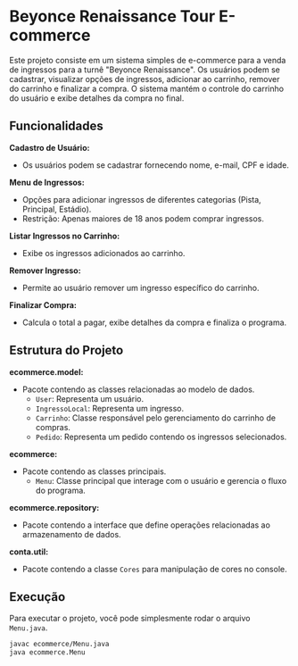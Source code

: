 # Beyonce Renaissance Tour E-commerce

Este projeto consiste em um sistema simples de e-commerce para a venda de ingressos para a turnê "Beyonce Renaissance". Os usuários podem se cadastrar, visualizar opções de ingressos, adicionar ao carrinho, remover do carrinho e finalizar a compra. O sistema mantém o controle do carrinho do usuário e exibe detalhes da compra no final.

## Funcionalidades

**Cadastro de Usuário:**
- Os usuários podem se cadastrar fornecendo nome, e-mail, CPF e idade.
  
**Menu de Ingressos:**
- Opções para adicionar ingressos de diferentes categorias (Pista, Principal, Estádio).
- Restrição: Apenas maiores de 18 anos podem comprar ingressos.

**Listar Ingressos no Carrinho:**
- Exibe os ingressos adicionados ao carrinho.

**Remover Ingresso:**
- Permite ao usuário remover um ingresso específico do carrinho.

**Finalizar Compra:**
- Calcula o total a pagar, exibe detalhes da compra e finaliza o programa.

## Estrutura do Projeto

**ecommerce.model:**
- Pacote contendo as classes relacionadas ao modelo de dados.
  - `User`: Representa um usuário.
  - `IngressoLocal`: Representa um ingresso.
  - `Carrinho`: Classe responsável pelo gerenciamento do carrinho de compras.
  - `Pedido`: Representa um pedido contendo os ingressos selecionados.

**ecommerce:**
- Pacote contendo as classes principais.
  - `Menu`: Classe principal que interage com o usuário e gerencia o fluxo do programa.

**ecommerce.repository:**
- Pacote contendo a interface que define operações relacionadas ao armazenamento de dados.

**conta.util:**
- Pacote contendo a classe `Cores` para manipulação de cores no console.

## Execução

Para executar o projeto, você pode simplesmente rodar o arquivo `Menu.java`.

```bash
javac ecommerce/Menu.java
java ecommerce.Menu
